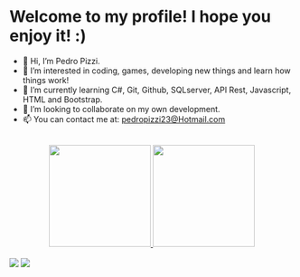 # Welcome to my profile! I hope you enjoy it! :)

- 👋 Hi, I’m Pedro Pizzi.
- 👀 I’m interested in coding, games, developing new things and learn how things work! 
- 🌱 I’m currently learning C#, Git, Github, SQLserver, API Rest, Javascript, HTML and Bootstrap.
- 💞️ I’m looking to collaborate on my own development.
- 📫 You can contact me at: pedropizzi23@Hotmail.com  

<br>

<div align="center">
  <a href="https://github.com/PedroPizzi">
  <img height="180em" src="https://github-readme-stats.vercel.app/api?username=P3dream&show_icons=true&theme=dracula&include_all_commits=true&count_private=true"/>
  <img height="180em" src="https://github-readme-stats.vercel.app/api/top-langs/?username=P3dream&layout=compact&langs_count=7&theme=dracula"/>
</div>
  
<br>
  
<div> 
  <a href="https://www.instagram.com/pedropizzi/" target="_blank"><img src="https://img.shields.io/badge/-Instagram-%23E4405F?style=for-the-badge&logo=instagram&logoColor=white" target="_blank"></a>
  <a href="https://www.linkedin.com/in/pedrocarneiropizzi/" target="_blank"><img src="https://img.shields.io/badge/-LinkedIn-%230077B5?style=for-the-badge&logo=linkedin&logoColor=white" target="_blank"></a> 
</div>
